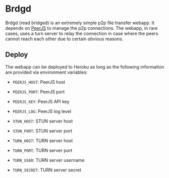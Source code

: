 # Brdgd

Brdgd (read bridged) is an extremely simple p2p file transfer webapp. It depends on [PeerJS](http://peerjs.com) to manage the p2p connections. The webapp, in rare cases, uses a turn server to relay the connection in case where the peers cannot reach each other due to certain obvious reasons.

## Deploy

The webapp can be deployed to Heroku as long as the following information are provided via environment variables:

- `PEERJS_HOST`: PeerJS host

- `PEERJS_PORT`: PeerJS port

- `PEERJS_KEY`: PeerJS API key

- `PEERJS_LOG`: PeerJS log level

- `STUN_HOST`: STUN server host

- `STUN_PORT`: STUN server port

- `TURN_HOST`: TURN server host

- `TURN_PORT`: TURN server port

- `TURN_USER`: TURN server username

- `TURN_SECRET`: TURN server secret
